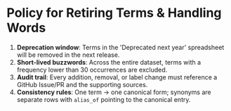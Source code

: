 # Policy for Retiring Terms & Handling Words

1. **Deprecation window**: Terms in the 'Deprecated next year' spreadsheet will be removed in the next release.  
2. **Short‑lived buzzwords**: Across the entire dataset, terms with a frequency lower than 30 occurrences are excluded.
3. **Audit trail**: Every addition, removal, or label change must reference a GitHub Issue/PR and the supporting sources.
4. **Consistency rules**: One term → one canonical form; synonyms are separate rows with `alias_of` pointing to the canonical entry.
